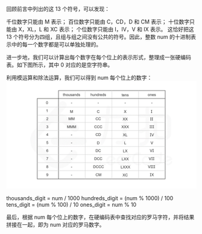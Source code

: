 回顾前言中列出的这 13 个符号，可以发现：

千位数字只能由 M 表示；
百位数字只能由 C，CD，D 和 CM 表示；
十位数字只能由 X，XL，L 和 XC 表示；
个位数字只能由 I，IV，V 和 IX 表示。
这恰好把这 13 个符号分为四组，且组与组之间没有公共的符号。因此，整数 num 的十进制表示中的每一个数字都是可以单独处理的。

进一步地，我们可以计算出每个数字在每个位上的表示形式，整理成一张硬编码表。如下图所示，其中 0 对应的是空字符串。



利用模运算和除法运算，我们可以得到 num 每个位上的数字：
![img.png](img.png)

thousands_digit = num / 1000
hundreds_digit = (num % 1000) / 100
tens_digit = (num % 100) / 10
ones_digit = num % 10

最后，根据 num 每个位上的数字，在硬编码表中查找对应的罗马字符，并将结果拼接在一起，即为 num 对应的罗马数字。
